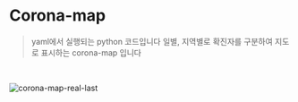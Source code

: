 # Corona-map 
> yaml에서 실행되는 python 코드입니다
> 일별, 지역별로 확진자를 구분하여 지도로 표시하는 corona-map 입니다

<br>

![corona-map-real-last](https://user-images.githubusercontent.com/79623220/125631103-78bacab1-ef1b-467c-94eb-5300854e6190.png)
